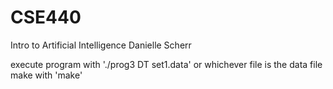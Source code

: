 # CSE440
Intro to Artificial Intelligence
Danielle Scherr

execute program with './prog3 DT set1.data' or whichever file is the data file
make with 'make'
